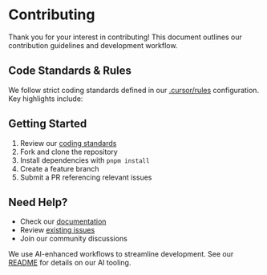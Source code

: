 # Contributing 

Thank you for your interest in contributing! This document outlines our contribution guidelines and development workflow.

## Code Standards & Rules

We follow strict coding standards defined in our [.cursor/rules](/.cursor/rules) configuration. Key highlights include:

## Getting Started

1. Review our [coding standards](/.cursor/rules)
2. Fork and clone the repository
3. Install dependencies with `pnpm install`
4. Create a feature branch
5. Submit a PR referencing relevant issues

## Need Help?

- Check our [documentation](./README.md)
- Review [existing issues](https://github.com/blockmatic/basilic-evm/issues)
- Join our community discussions

We use AI-enhanced workflows to streamline development. See our [README](./README.md#ai-powered-development-workflow) for details on our AI tooling.


